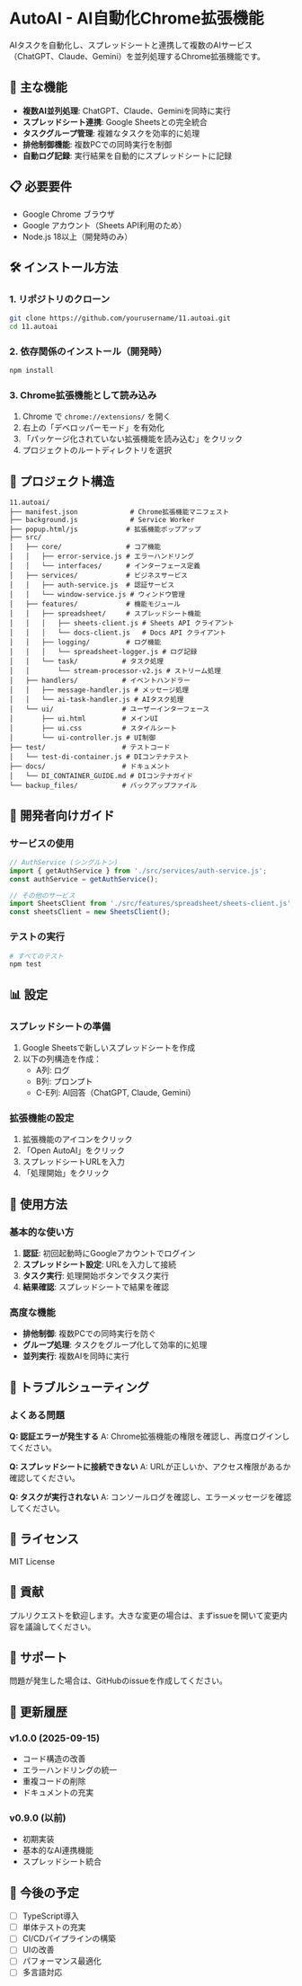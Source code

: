 # AutoAI - AI自動化Chrome拡張機能

AIタスクを自動化し、スプレッドシートと連携して複数のAIサービス（ChatGPT、Claude、Gemini）を並列処理するChrome拡張機能です。

## 🚀 主な機能

- **複数AI並列処理**: ChatGPT、Claude、Geminiを同時に実行
- **スプレッドシート連携**: Google Sheetsとの完全統合
- **タスクグループ管理**: 複雑なタスクを効率的に処理
- **排他制御機能**: 複数PCでの同時実行を制御
- **自動ログ記録**: 実行結果を自動的にスプレッドシートに記録

## 📋 必要要件

- Google Chrome ブラウザ
- Google アカウント（Sheets API利用のため）
- Node.js 18以上（開発時のみ）

## 🛠️ インストール方法

### 1. リポジトリのクローン

```bash
git clone https://github.com/yourusername/11.autoai.git
cd 11.autoai
```

### 2. 依存関係のインストール（開発時）

```bash
npm install
```

### 3. Chrome拡張機能として読み込み

1. Chrome で `chrome://extensions/` を開く
2. 右上の「デベロッパーモード」を有効化
3. 「パッケージ化されていない拡張機能を読み込む」をクリック
4. プロジェクトのルートディレクトリを選択

## 📁 プロジェクト構造

```
11.autoai/
├── manifest.json             # Chrome拡張機能マニフェスト
├── background.js             # Service Worker
├── popup.html/js            # 拡張機能ポップアップ
├── src/
│   ├── core/                # コア機能
│   │   ├── error-service.js # エラーハンドリング
│   │   └── interfaces/      # インターフェース定義
│   ├── services/            # ビジネスサービス
│   │   ├── auth-service.js  # 認証サービス
│   │   └── window-service.js # ウィンドウ管理
│   ├── features/            # 機能モジュール
│   │   ├── spreadsheet/     # スプレッドシート機能
│   │   │   ├── sheets-client.js # Sheets API クライアント
│   │   │   └── docs-client.js   # Docs API クライアント
│   │   ├── logging/         # ログ機能
│   │   │   └── spreadsheet-logger.js # ログ記録
│   │   └── task/           # タスク処理
│   │       └── stream-processor-v2.js # ストリーム処理
│   ├── handlers/           # イベントハンドラー
│   │   ├── message-handler.js # メッセージ処理
│   │   └── ai-task-handler.js # AIタスク処理
│   └── ui/                 # ユーザーインターフェース
│       ├── ui.html         # メインUI
│       ├── ui.css          # スタイルシート
│       └── ui-controller.js # UI制御
├── test/                   # テストコード
│   └── test-di-container.js # DIコンテナテスト
├── docs/                   # ドキュメント
│   └── DI_CONTAINER_GUIDE.md # DIコンテナガイド
└── backup_files/           # バックアップファイル

```

## 🔧 開発者向けガイド

### サービスの使用

```javascript
// AuthService (シングルトン)
import { getAuthService } from './src/services/auth-service.js';
const authService = getAuthService();

// その他のサービス
import SheetsClient from './src/features/spreadsheet/sheets-client.js';
const sheetsClient = new SheetsClient();
```

### テストの実行

```bash
# すべてのテスト
npm test
```

## 📊 設定

### スプレッドシートの準備

1. Google Sheetsで新しいスプレッドシートを作成
2. 以下の列構造を作成：
   - A列: ログ
   - B列: プロンプト
   - C-E列: AI回答（ChatGPT, Claude, Gemini）

### 拡張機能の設定

1. 拡張機能のアイコンをクリック
2. 「Open AutoAI」をクリック
3. スプレッドシートURLを入力
4. 「処理開始」をクリック

## 🚦 使用方法

### 基本的な使い方

1. **認証**: 初回起動時にGoogleアカウントでログイン
2. **スプレッドシート設定**: URLを入力して接続
3. **タスク実行**: 処理開始ボタンでタスク実行
4. **結果確認**: スプレッドシートで結果を確認

### 高度な機能

- **排他制御**: 複数PCでの同時実行を防ぐ
- **グループ処理**: タスクをグループ化して効率的に処理
- **並列実行**: 複数AIを同時に実行

## 🐛 トラブルシューティング

### よくある問題

**Q: 認証エラーが発生する**
A: Chrome拡張機能の権限を確認し、再度ログインしてください。

**Q: スプレッドシートに接続できない**
A: URLが正しいか、アクセス権限があるか確認してください。

**Q: タスクが実行されない**
A: コンソールログを確認し、エラーメッセージを確認してください。

## 📝 ライセンス

MIT License

## 🤝 貢献

プルリクエストを歓迎します。大きな変更の場合は、まずissueを開いて変更内容を議論してください。

## 📧 サポート

問題が発生した場合は、GitHubのissueを作成してください。

## 🔄 更新履歴

### v1.0.0 (2025-09-15)
- コード構造の改善
- エラーハンドリングの統一
- 重複コードの削除
- ドキュメントの充実

### v0.9.0 (以前)
- 初期実装
- 基本的なAI連携機能
- スプレッドシート統合

## 🎯 今後の予定

- [ ] TypeScript導入
- [ ] 単体テストの充実
- [ ] CI/CDパイプラインの構築
- [ ] UIの改善
- [ ] パフォーマンス最適化
- [ ] 多言語対応